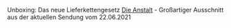 Unboxing: Das neue Lieferkettengesetz [Die Anstalt](https://www.youtube.com/watch?v=UNIszKzKNB8) - Großartiger Ausschnitt aus der aktuellen Sendung vom 22.06.2021